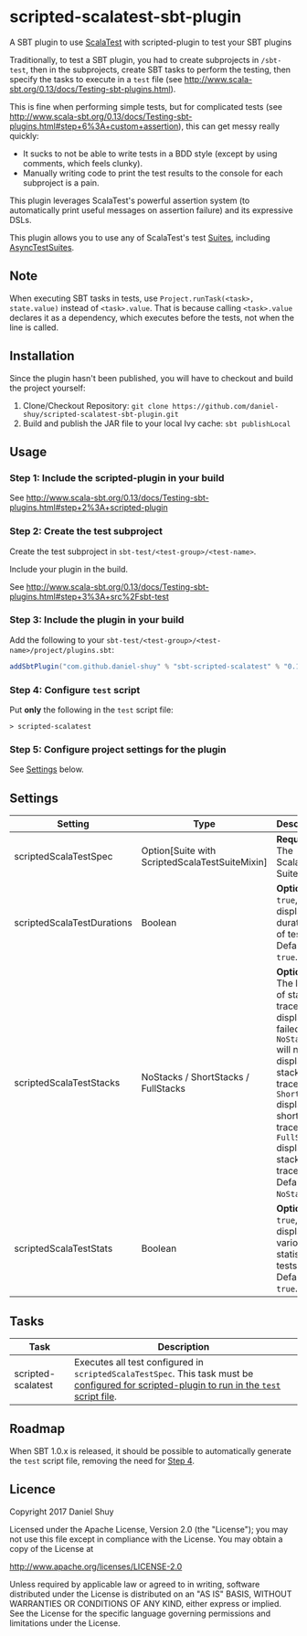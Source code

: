 # scripted-scalatest-sbt-plugin
A SBT plugin to use [ScalaTest](http://www.scalatest.org/) with scripted-plugin to test your SBT plugins

Traditionally, to test a SBT plugin, you had to create subprojects in `/sbt-test`, then in the subprojects, create SBT tasks to perform the testing, then specify the tasks to execute in a `test` file (see http://www.scala-sbt.org/0.13/docs/Testing-sbt-plugins.html).

This is fine when performing simple tests, but for complicated tests (see http://www.scala-sbt.org/0.13/docs/Testing-sbt-plugins.html#step+6%3A+custom+assertion), this can get messy really quickly:
- It sucks to not be able to write tests in a BDD style (except by using comments, which feels clunky).
- Manually writing code to print the test results to the console for each subproject is a pain.

This plugin leverages ScalaTest's powerful assertion system (to automatically print useful messages on assertion failure) and its expressive DSLs.

This plugin allows you to use any of ScalaTest's test [Suites](http://www.scalatest.org/user_guide/selecting_a_style), including [AsyncTestSuites](http://www.scalatest.org/user_guide/async_testing).

## Note
When executing SBT tasks in tests, use `Project.runTask(<task>, state.value)` instead of `<task>.value`. That is because calling `<task>.value` declares it as a dependency, which executes before the tests, not when the line is called.

## Installation

Since the plugin hasn't been published, you will have to checkout and build the project yourself:
1. Clone/Checkout Repository: `git clone https://github.com/daniel-shuy/scripted-scalatest-sbt-plugin.git`
2. Build and publish the JAR file to your local Ivy cache: `sbt publishLocal`

## Usage

### Step 1: Include the scripted-plugin in your build

See http://www.scala-sbt.org/0.13/docs/Testing-sbt-plugins.html#step+2%3A+scripted-plugin

### Step 2: Create the test subproject

Create the test subproject in `sbt-test/<test-group>/<test-name>`.

Include your plugin in the build.

See http://www.scala-sbt.org/0.13/docs/Testing-sbt-plugins.html#step+3%3A+src%2Fsbt-test

### Step 3: Include the plugin in your build

Add the following to your `sbt-test/<test-group>/<test-name>/project/plugins.sbt`:
```scala
addSbtPlugin("com.github.daniel-shuy" % "sbt-scripted-scalatest" % "0.1.0-SNAPSHOT")
```

### Step 4: Configure `test` script

Put __only__ the following in the `test` script file:

`> scripted-scalatest`

### Step 5: Configure project settings for the plugin

See [Settings](#settings) below.

## Settings

| Setting                    | Type                                           | Description                                                                                                                                                                                                                     |
| -------------------------- | ---------------------------------------------- | ------------------------------------------------------------------------------------------------------------------------------------------------------------------------------------------------------------------------------- |
| scriptedScalaTestSpec      | Option[Suite with ScriptedScalaTestSuiteMixin] | __Required__. The ScalaTest Suite/Spec.                                                                                                                                                                                         |
| scriptedScalaTestDurations | Boolean                                        | __Optional__. If `true`, displays durations of tests. Defaults to `true`.                                                                                                                                                       |
| scriptedScalaTestStacks    | NoStacks / ShortStacks / FullStacks            | __Optional__. The length of stack traces to display for failed tests. `NoStacks` will not display any stack traces. `ShortStacks` displays short stack traces. `FullStacks` displays full stack traces. Defaults to `NoStacks`. |
| scriptedScalaTestStats     | Boolean                                        | __Optional__. If `true`, displays various statistics of tests. Defaults to `true`.                                                                                                                                              |

## Tasks

| Task               | Description                                                                                                                                                                                                                                                                 |
| ------------------ | --------------------------------------------------------------------------------------------------------------------------------------------------------------------------------------------------------------------------------------------------------------------------- |
| scripted-scalatest | Executes all test configured in `scriptedScalaTestSpec`. This task must be [configured for scripted-plugin to run in the `test` script file](https://github.com/daniel-shuy/scripted-scalatest-sbt-plugin/new/master?readme=1#user-content-step-4-configure-test-script). |

## Roadmap

When SBT 1.0.x is released, it should be possible to automatically generate the `test` script file, removing the need for [Step 4](#step-4-configure-test-script).

## Licence

Copyright 2017 Daniel Shuy

Licensed under the Apache License, Version 2.0 (the "License"); you may not use this file except in compliance with the License. You may obtain a copy of the License at

http://www.apache.org/licenses/LICENSE-2.0

Unless required by applicable law or agreed to in writing, software distributed under the License is distributed on an "AS IS" BASIS, WITHOUT WARRANTIES OR CONDITIONS OF ANY KIND, either express or implied. See the License for the specific language governing permissions and limitations under the License.

